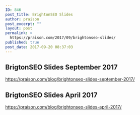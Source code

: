 ```yaml
---
ID: 846
post_title: BrightonSEO Slides
author: praison
post_excerpt: ""
layout: post
permalink: >
  https://praison.com/2017/09/brightonseo-slides/
published: true
post_date: 2017-09-20 08:37:03
---
```

<h2>BrigtonSEO Slides September 2017</h2>
<a href="https://praison.com/blog/brightonseo-slides-september-2017/">https://praison.com/blog/brightonseo-slides-september-2017/</a>
<h2>BrigtonSEO Slides April 2017</h2>
<a href="https://praison.com/blog/brightonseo-slides-april-2017/">https://praison.com/blog/brightonseo-slides-april-2017/</a>